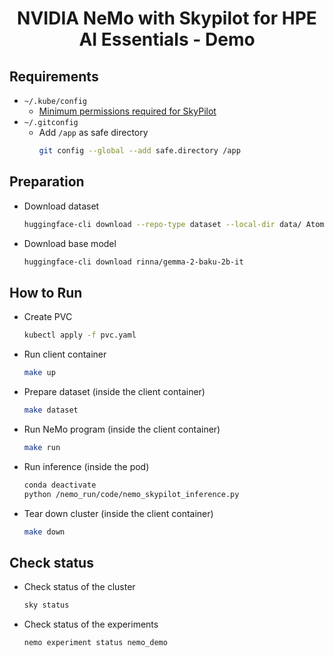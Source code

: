 <div align="center">

# NVIDIA NeMo with Skypilot for HPE AI Essentials - Demo

</div>

## Requirements

- `~/.kube/config`
    - [Minimum permissions required for SkyPilot](https://docs.skypilot.co/en/latest/cloud-setup/cloud-permissions/kubernetes.html)
- `~/.gitconfig`
    - Add `/app` as safe directory
      ```bash
      git config --global --add safe.directory /app
      ```

## Preparation

- Download dataset
  ```bash
  huggingface-cli download --repo-type dataset --local-dir data/ Atom007/mc4-japanese-data mc4-ja-tfrecord_5k.jsonl
  ```
- Download base model
  ```bash
  huggingface-cli download rinna/gemma-2-baku-2b-it
  ```

## How to Run

- Create PVC
  ```bash
  kubectl apply -f pvc.yaml
  ```
- Run client container
  ```bash
  make up
  ```
- Prepare dataset (inside the client container)
  ```bash
  make dataset
  ```
- Run NeMo program (inside the client container)
  ```bash
  make run
  ```
- Run inference (inside the pod)
  ```bash
  conda deactivate
  python /nemo_run/code/nemo_skypilot_inference.py
  ```
- Tear down cluster (inside the client container)
  ```bash
  make down
  ```

## Check status

- Check status of the cluster
  ```bash
  sky status
  ```
- Check status of the experiments
  ```bash
  nemo experiment status nemo_demo
  ```
